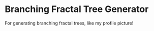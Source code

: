 # Branching Fractal Tree Generator
For generating branching fractal trees, like my profile picture!
